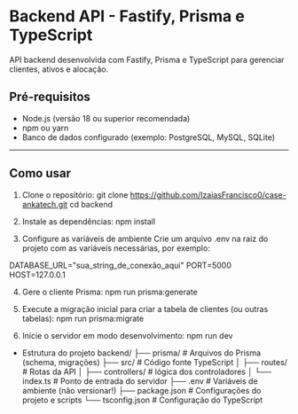 # Backend API - Fastify, Prisma e TypeScript

API backend desenvolvida com Fastify, Prisma e TypeScript para gerenciar clientes, ativos e alocação.

## Pré-requisitos

- Node.js (versão 18 ou superior recomendada)
- npm ou yarn
- Banco de dados configurado (exemplo: PostgreSQL, MySQL, SQLite)

---

## Como usar

1. Clone o repositório:
git clone https://github.com/IzaiasFrancisco0/case-ankatech.git
cd backend

2. Instale as dependências:
npm install

3. Configure as variáveis de ambiente
Crie um arquivo .env na raiz do projeto com as variáveis necessárias, por exemplo:

DATABASE_URL="sua_string_de_conexão_aqui"
PORT=5000
HOST=127.0.0.1

4. Gere o cliente Prisma:
npm run prisma:generate

5. Execute a migração inicial para criar a tabela de clientes (ou outras tabelas):
npm run prisma:migrate

6. Inicie o servidor em modo desenvolvimento:
npm run dev

- Estrutura do projeto
backend/
├── prisma/               # Arquivos do Prisma (schema, migrações)
├── src/                  # Código fonte TypeScript
│   ├── routes/           # Rotas da API
│   ├── controllers/      # lógica dos controladores
│   └── index.ts          # Ponto de entrada do servidor
├── .env                  # Variáveis de ambiente (não versionar!)
├── package.json          # Configurações do projeto e scripts
└── tsconfig.json         # Configuração do TypeScript
